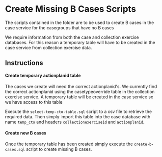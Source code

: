 # Create Missing B Cases Scripts
The scripts contained in the folder are to be used to create B cases in the case service for the casegroups that have no B cases

We require information from both the case and collection exercise databases.
For this reason a temporary table will have to be created in the case service from collection exercise data.

## Instructions
#### Create temporary actionplanid table
The cases we create will need the correct actionplanid's.
We currently find the correct actionplanid using the casetypeoverride table in the collection exercise service.
A temporary table will be created in the case service so we have access to this table

Execute the `select-temp-cto-table.sql` script to a csv file to retrieve the required data.
Then simply import this table into the case database with name `temp_cto` and headers `collectionexerciseid` and `actionplanid`.

#### Create new B cases
Once the temporary table has been created simply execute the `create-b-cases.sql` script to create missing B cases.